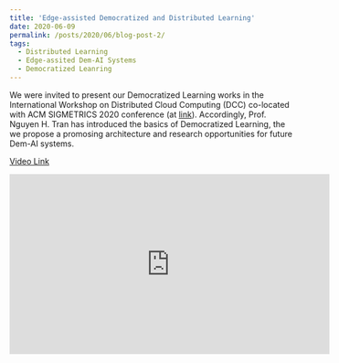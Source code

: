 ```yaml
---
title: 'Edge-assisted Democratized and Distributed Learning'
date: 2020-06-09
permalink: /posts/2020/06/blog-post-2/
tags:
  - Distributed Learning
  - Edge-assited Dem-AI Systems
  - Democratized Leanring
---
```


We were invited to present our Democratized Learning works in the International Workshop on Distributed Cloud Computing (DCC) co-located with ACM SIGMETRICS 2020 conference (at [link](http://dcc2020.ec.tuwien.ac.at/#meet-team)). Accordingly, Prof. Nguyen H. Tran has introduced the basics of Democratized Learning, the we propose a promosing architecture and research opportunities for future Dem-AI systems.

[Video Link](https://www.youtube.com/watch?v=T_LwXNBWE_E) 

<iframe width="560" height="315"
src="https://www.youtube.com/embed/T_LwXNBWE_E" 
frameborder="0" 
allow="accelerometer; autoplay; encrypted-media; gyroscope; picture-in-picture" 
allowfullscreen></iframe>

